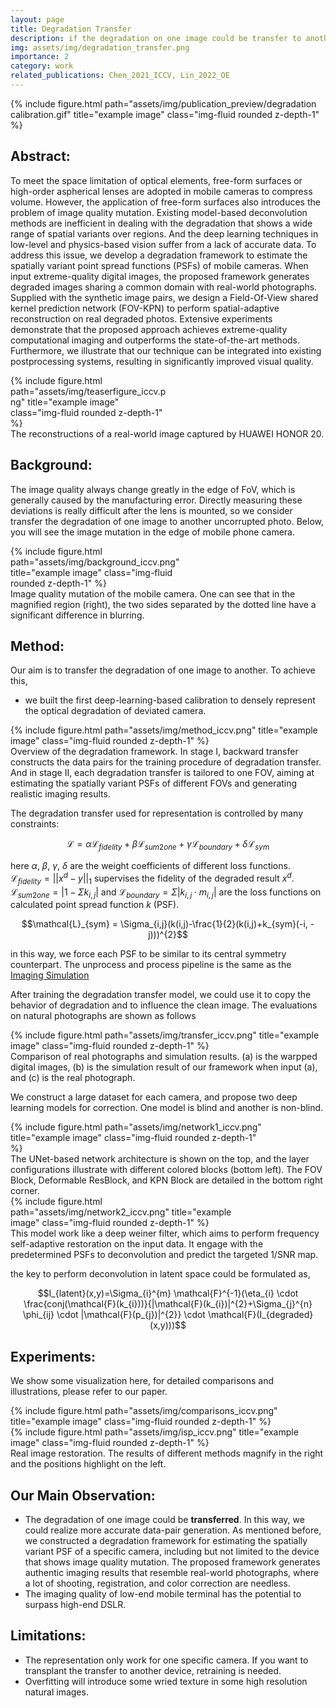 ```yaml
---
layout: page
title: Degradation Transfer
description: if the degradation on one image could be transfer to another picture?
img: assets/img/degradation_transfer.png
importance: 2
category: work
related_publications: Chen_2021_ICCV, Lin_2022_OE
---
```


<div class="row">
    <div class="col-sm d-flex justify-content-center mt-3 mt-md-0">
        {% include figure.html path="assets/img/publication_preview/degradation calibration.gif" title="example image" class="img-fluid rounded z-depth-1" %}
    </div>
</div>

## Abstract: 
To meet the space limitation of optical elements, free-form surfaces or high-order aspherical lenses are adopted in mobile cameras to compress volume. However, the application of free-form surfaces also introduces the problem of image quality mutation. Existing model-based deconvolution methods are inefficient in dealing with the degradation that shows a wide range of spatial variants over regions. And the deep learning techniques in low-level and physics-based vision suffer from a lack of accurate data. To address this issue, we develop a degradation framework to estimate the spatially variant point spread functions (PSFs) of mobile cameras. When input extreme-quality digital images, the proposed framework generates degraded images sharing a common domain with real-world photographs. Supplied with the synthetic image pairs, we design a Field-Of-View shared kernel prediction network (FOV-KPN) to perform spatial-adaptive reconstruction on real degraded photos. Extensive experiments demonstrate that the proposed approach achieves extreme-quality computational imaging and outperforms the state-of-the-art methods. Furthermore, we illustrate that our technique can be integrated into existing postprocessing systems, resulting in significantly improved visual quality.

<div class="row">
    <div class="col-sm d-flex justify-content-center mt-3 mt-md-0">
        <div style="max-width: 50%;">
            {% include figure.html path="assets/img/teaserfigure_iccv.png" title="example image" class="img-fluid rounded z-depth-1" %}
        </div>
    </div>
</div>
<div class="caption">
    The reconstructions of a real-world image captured by HUAWEI HONOR 20.
</div>

## Background:  
The image quality always change greatly in the edge of FoV, which is generally caused by the manufacturing error. Directly measuring these deviations is really difficult after the lens is mounted, so we consider transfer the degradation of one image to another uncorrupted photo. Below, you will see the image mutation in the edge of mobile phone camera.

<div class="row">
    <div class="col-sm d-flex justify-content-center mt-3 mt-md-0">
        <div style="max-width: 60%;">
            {% include figure.html path="assets/img/background_iccv.png" title="example image" class="img-fluid rounded z-depth-1" %}
        </div>
    </div>
</div>
<div class="caption">
    Image quality mutation of the mobile camera. One can see that in the magnified region (right), the two sides separated by the dotted line have a significant difference in blurring.
</div>

## Method: 
Our aim is to transfer the degradation of one image to another. To achieve this,

- we built the first deep-learning-based calibration to densely represent the optical degradation of deviated camera.

<div class="row">
    <div class="col-sm d-flex justify-content-center mt-3 mt-md-0">
        {% include figure.html path="assets/img/method_iccv.png" title="example image" class="img-fluid rounded z-depth-1" %}
    </div>
</div>
<div class="caption">
    Overview of the degradation framework. In stage I, backward transfer constructs the data pairs for the training procedure of degradation transfer. And in stage II, each degradation transfer is tailored to one FOV, aiming at estimating the spatially variant PSFs of different FOVs and generating realistic imaging results.
</div>

The degradation transfer used for representation is controlled by many constraints:

$$\mathcal{L} = \alpha \mathcal{L}_{fidelity} + \beta \mathcal{L}_{sum2one} + \gamma \mathcal{L}_{boundary} + \delta \mathcal{L}_{sym}$$

here $\alpha$, $\beta$, $\gamma$, $\delta$ are the weight coefficients of different loss functions. $\mathcal{L}_{fidelity}=||x^{d}-y||_{1}$ supervises the fidelity of the degraded result $x^{d}$. $\mathcal{L}_{sum2one}=|1-\Sigma k_{i,j}|$ and $\mathcal{L}_{boundary}=\Sigma |k_{i,j} \cdot m_{i,j}|$ are the loss functions on calculated point spread function $k$ (PSF). 

$$\mathcal{L}_{sym} = \Sigma_{i,j}(k(i,j)-\frac{1}{2}(k(i,j)+k_{sym}(-i, -j)))^{2}$$

in this way, we force each PSF to be similar to its central symmetry counterpart. The unprocess and process pipeline is the same as the [Imaging Simulation](https://tangeego.github.io/projects/1_project/)

After training the degradation transfer model, we could use it to copy the behavior of degradation and to influence the clean image. The evaluations on natural photographs are shown as follows

<div class="row">
    <div class="col-sm d-flex justify-content-center mt-3 mt-md-0">
        {% include figure.html path="assets/img/transfer_iccv.png" title="example image" class="img-fluid rounded z-depth-1" %}
    </div>
</div>
<div class="caption">
    Comparison of real photographs and simulation results. (a) is the warpped digital images, (b) is the simulation result of our framework when input (a), and (c) is the real photograph.
</div>

We construct a large dataset for each camera, and propose two deep learning models for correction. One model is blind and another is non-blind.

<div class="row">
    <div class="col-sm d-flex justify-content-center mt-3 mt-md-0">
        <div style="max-width: 80%;">
            {% include figure.html path="assets/img/network1_iccv.png" title="example image" class="img-fluid rounded z-depth-1" %}
        </div>
    </div>
</div>
<div class="caption">
    The UNet-based network architecture is shown on the top, and the layer configurations illustrate with different colored blocks (bottom left). The FOV Block, Deformable ResBlock, and KPN Block are detailed in the bottom right corner.
</div>

<div class="row">
    <div class="col-sm d-flex justify-content-center mt-3 mt-md-0">
        <div style="max-width: 80%;">
            {% include figure.html path="assets/img/network2_iccv.png" title="example image" class="img-fluid rounded z-depth-1" %}
        </div>
    </div>
</div>
<div class="caption">
    This model work like a deep weiner filter, which aims to perform frequency self-adaptive restoration on the input data. It engage with the predetermined PSFs to deconvolution and predict the targeted 1/SNR map.
</div>

the key to perform deconvolution in latent space could be formulated as,

$$I_{latent}(x,y)=\Sigma_{i}^{m} \mathcal{F}^{-1}(\eta_{i} \cdot \frac{conj(\mathcal{F}(k_{i}))}{|\mathcal{F}(k_{i})|^{2}+\Sigma_{j}^{n} \phi_{ij} \cdot |\mathcal{F}(p_{j})|^{2}} \cdot \mathcal{F}(I_{degraded}(x,y)))$$

## Experiments: 
We show some visualization here, for detailed comparisons and illustrations, please refer to our paper.
<div class="row">
    <div class="col-sm d-flex justify-content-center mt-3 mt-md-0">
        {% include figure.html path="assets/img/comparisons_iccv.png" title="example image" class="img-fluid rounded z-depth-1" %}
    </div>
</div>

<div class="row">
    <div class="col-sm d-flex justify-content-center mt-3 mt-md-0">
        {% include figure.html path="assets/img/isp_iccv.png" title="example image" class="img-fluid rounded z-depth-1" %}
    </div>
</div>
<div class="caption">
    Real image restoration. The results of different methods magnify in the right and the positions highlight on the left.
</div>

## Our Main Observation: 
- The degradation of one image could be **transferred**. In this way, we could realize more accurate data-pair generation. As mentioned before, we constructed a degradation framework for estimating the spatially variant PSF of a specific camera, including but not limited to the device that shows image quality mutation. The proposed framework generates authentic imaging results that resemble real-world photographs, where a lot of shooting, registration, and color correction are needless.
- The imaging quality of low-end mobile terminal has the potential to surpass high-end DSLR.

## Limitations:
- The representation only work for one specific camera. If you want to transplant the transfer to another device, retraining is needed.
- Overfitting will introduce some wried texture in some high resolution natural images.
